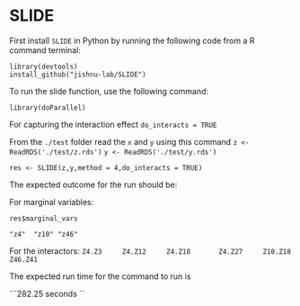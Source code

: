 # SLIDE
First install `SLIDE` in Python by running the following code from a  R command terminal:



```library(devtools)```   
```install_github("jishnu-lab/SLIDE")```


To run the slide function, use the following command:

```library(doParallel)```

For capturing the interaction effect ```do_interacts = TRUE```


From the  ```./test``` folder read the ```x``` and ```y``` using this command
```z <- ReadRDS('./test/z.rds')```
```y <- ReadRDS('./test/y.rds')``` 

```res <- SLIDE(z,y,method = 4,do_interacts = TRUE)```

The expected outcome for the run should be:

For marginal variables:

```res$marginal_vars```

```"z4"  "z10" "z46" ```

For the interactors:
```Z4.Z3     Z4.Z12     Z4.Z18       Z4.Z27     Z10.Z18     Z46.Z41 ```

The expected run time for the command to run is 

```282.25 seconds ``





   
